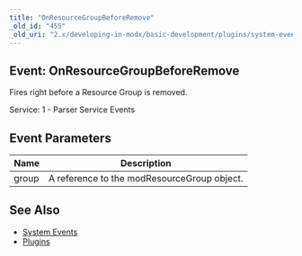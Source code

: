 ```yaml
---
title: "OnResourceGroupBeforeRemove"
_old_id: "455"
_old_uri: "2.x/developing-in-modx/basic-development/plugins/system-events/onresourcegroupbeforeremove"
---
```


## Event: OnResourceGroupBeforeRemove

Fires right before a Resource Group is removed.

Service: 1 - Parser Service Events

## Event Parameters

| Name | Description |
|------|-------------|
| group | A reference to the modResourceGroup object. |
## See Also

- [System Events](developing-in-modx/basic-development/plugins/system-events "System Events")
- [Plugins](developing-in-modx/basic-development/plugins "Plugins")